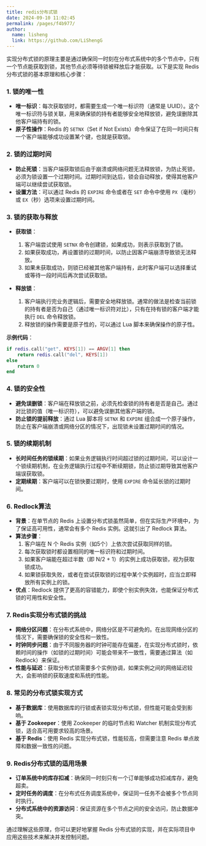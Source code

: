 ```yaml
---
title: redis分布式锁
date: 2024-09-10 11:02:45
permalink: /pages/f4b977/
author: 
  name: lisheng
  link: https://github.com/LiShengG
---
```

实现分布式锁的原理主要是通过确保同一时刻在分布式系统中的多个节点中，只有一个节点能获取到锁，其他节点必须等待锁被释放后才能获取。以下是实现 Redis 分布式锁的基本原理和核心步骤：

### 1. **锁的唯一性**
   - **唯一标识**：每次获取锁时，都需要生成一个唯一标识符（通常是 UUID）。这个唯一标识符与锁关联，用来确保锁的持有者能够安全地释放锁，避免误删除其他客户端持有的锁。
   - **原子性操作**：Redis 的 `SETNX`（Set if Not Exists）命令保证了在同一时间只有一个客户端能够成功设置某个键，也就是获取锁。

### 2. **锁的过期时间**
   - **防止死锁**：当客户端获取锁后由于崩溃或网络问题无法释放锁，为防止死锁，必须为锁设置一个过期时间。过期时间到达后，锁会自动释放，使得其他客户端可以继续尝试获取锁。
   - **设置方法**：可以通过 Redis 的 `EXPIRE` 命令或者在 `SET` 命令中使用 `PX`（毫秒）或 `EX`（秒）选项来设置过期时间。

### 3. **锁的获取与释放**
   - **获取锁**：
     1. 客户端尝试使用 `SETNX` 命令创建锁，如果成功，则表示获取到了锁。
     2. 如果获取成功，再设置锁的过期时间，以防止因客户端崩溃导致锁无法释放。
     3. 如果未获取成功，则锁已经被其他客户端持有，此时客户端可以选择重试或等待一段时间后再次尝试获取锁。
   
   - **释放锁**：
     1. 客户端执行完业务逻辑后，需要安全地释放锁。通常的做法是检查当前锁的持有者是否为自己（通过唯一标识符对比），只有在持有锁的客户端才能执行 `DEL` 命令释放锁。
     2. 释放锁的操作需要是原子性的，可以通过 Lua 脚本来确保操作的原子性。

   **示例代码**：
   ```lua
   if redis.call("get", KEYS[1]) == ARGV[1] then
       return redis.call("del", KEYS[1])
   else
       return 0
   end
   ```

### 4. **锁的安全性**
   - **避免误删锁**：客户端在释放锁之前，必须先检查锁的持有者是否是自己。通过对比锁的值（唯一标识符），可以避免误删其他客户端的锁。
   - **防止锁的提前释放**：通过 Lua 脚本将 `SETNX` 和 `EXPIRE` 组合成一个原子操作，防止在客户端崩溃或网络分区的情况下，出现锁未设置过期时间的情况。

### 5. **锁的续期机制**
   - **长时间任务的锁续期**：如果业务逻辑执行时间超过锁的过期时间，可以设计一个锁续期机制，在业务逻辑执行过程中不断续期锁，防止锁过期导致其他客户端误获取锁。
   - **定期续期**：客户端可以在锁快要过期时，使用 `EXPIRE` 命令延长锁的过期时间。

### 6. **Redlock算法**
   - **背景**：在单节点的 Redis 上设置分布式锁虽然简单，但在实际生产环境中，为了保证高可用性，通常会有多个 Redis 实例。这就引出了 Redlock 算法。
   - **算法步骤**：
     1. 客户端在 N 个 Redis 实例（如5个）上依次尝试获取同样的锁。
     2. 每次获取锁时都设置相同的唯一标识符和过期时间。
     3. 如果客户端能在超过半数（即 N/2 + 1）的实例上成功获取锁，视为获取锁成功。
     4. 如果锁获取失败，或者在尝试获取锁的过程中某个实例超时，应当立即释放所有实例上的锁。
   - **优点**：Redlock 提供了更高的容错能力，即使个别实例失效，也能保证分布式锁的可用性和安全性。

### 7. **Redis实现分布式锁的挑战**
   - **网络分区问题**：在分布式系统中，网络分区是不可避免的。在出现网络分区的情况下，需要确保锁的安全性和一致性。
   - **时钟同步问题**：由于不同服务器的时钟可能存在偏差，在实现分布式锁时，依赖时间的操作（如锁的过期时间）可能会带来不一致性，需要通过算法（如 Redlock）来保证。
   - **性能与延迟**：获取分布式锁需要多个实例协调，如果实例之间的网络延迟较大，会影响锁的获取速度和系统的性能。

### 8. **常见的分布式锁实现方式**
   - **基于数据库**：使用数据库的行锁或表锁实现分布式锁，但性能可能会受到影响。
   - **基于 Zookeeper**：使用 Zookeeper 的临时节点和 Watcher 机制实现分布式锁，适合高可用要求较高的场景。
   - **基于 Redis**：使用 Redis 实现分布式锁，性能较高，但需要注意 Redis 单点故障和数据一致性的问题。

### 9. **Redis分布式锁的适用场景**
   - **订单系统中的库存扣减**：确保同一时刻只有一个订单能够成功扣减库存，避免超卖。
   - **定时任务的调度**：在分布式任务调度系统中，保证同一任务不会被多个节点同时执行。
   - **分布式系统中的资源访问**：保证资源在多个节点之间的安全访问，防止数据冲突。

通过理解这些原理，你可以更好地掌握 Redis 分布式锁的实现，并在实际项目中应用这些技术来解决并发控制问题。